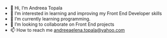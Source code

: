 - 👋 Hi, I’m Andreea Topala
- 👀 I’m interested in learning and improving my Front End Developer skills
- 🌱 I’m currently learning programming.
- 💞️ I’m looking to collaborate on Front End projects
- 📫 How to reach me andreeaelena.topala@yahoo.com


